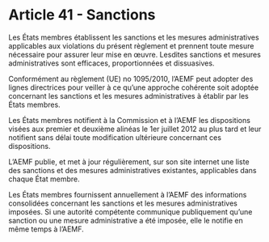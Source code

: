 # Article 41 - Sanctions


Les États membres établissent les sanctions et les mesures administratives applicables aux violations du présent règlement et prennent toute mesure nécessaire pour assurer leur mise en œuvre. Lesdites sanctions et mesures administratives sont efficaces, proportionnées et dissuasives.

Conformément au règlement (UE) no 1095/2010, l’AEMF peut adopter des lignes directrices pour veiller à ce qu’une approche cohérente soit adoptée concernant les sanctions et les mesures administratives à établir par les États membres.

Les États membres notifient à la Commission et à l’AEMF les dispositions visées aux premier et deuxième alinéas le 1er juillet 2012 au plus tard et leur notifient sans délai toute modification ultérieure concernant ces dispositions.

L’AEMF publie, et met à jour régulièrement, sur son site internet une liste des sanctions et des mesures administratives existantes, applicables dans chaque État membre.

Les États membres fournissent annuellement à l’AEMF des informations consolidées concernant les sanctions et les mesures administratives imposées. Si une autorité compétente communique publiquement qu’une sanction ou une mesure administrative a été imposée, elle le notifie en même temps à l’AEMF.
